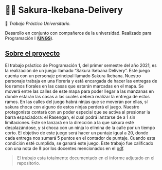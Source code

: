 # 📁📁 Sakura-Ikebana-Delivery

:round_pushpin: _Trabajo Práctico Universitario._

Desarollo en conjunto con compañeros de la universidad. Realizado para Programación I (**[UNGS](https://www.ungs.edu.ar/)**).

## <ins>**Sobre el proyecto**</ins>

El trabajo práctico de Programación 1, del primer semestre del año 2021, es la realización de un juego llamado “Sakura Ikebana Delivery”. Este juego cuenta con un
personaje principal llamado Sakura Ikebana. Nuestro personaje trabaja en una florería y está encargada de hacer las entregas de los ramos florales en las casas que 
estarán marcadas en el mapa. Se moverá entre las calles de este mapa para poder llegar a las manzanas en donde estarán las casas a las cuales deberá realizar la entrega
de estos ramos. En las calles del juego habrá ninjas que se moverán por ellas, sí sakura choca con alguno de estos ninjas perderá el juego. Nuestro protagonista contará
con un poder especial que se activa al presionar la barra espaciadora: el Rasengan, el cual podrá lanzarse de a 1 sin limitaciones. Éste se lanzará en la dirección a la
que sakura esté desplazándose, y si choca con un ninja lo elimina de la calle por un tiempo corto. El objetivo de este juego será hacer un puntaje igual a 20, donde 
cada entrega nos sumará 5 puntos en el contador de puntaje. Cuando esta condición esté cumplida, se ganará este juego. Este trabajo fue calificado con una nota de 8 por
los docentes mencionados en el [pdf](https://github.com/L3anAv/Sakura-Ikebana-Delivery/blob/master/Informe%20TP%20Programacion%201%20-%20Gomez%2C%20Avila%2C%20Bertoni%20%20(2).pdf).

> El trabajo esta totalmente documentado en el informe adjutado en el repositorio.

